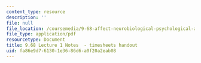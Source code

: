 ```yaml
---
content_type: resource
description: ''
file: null
file_location: /coursemedia/9-68-affect-neurobiological-psychological-and-sociocultural-counterparts-of-feelings-spring-2013/fa86e9d761301e3686d6a0f20a2eab08_MIT9_68S13_timesheet_L1.pdf
file_type: application/pdf
resourcetype: Document
title: 9.68 Lecture 1 Notes  - timesheets handout
uid: fa86e9d7-6130-1e36-86d6-a0f20a2eab08
---
```

